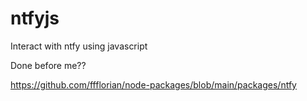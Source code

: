 # ntfyjs

Interact with ntfy using javascript


Done before me??

https://github.com/ffflorian/node-packages/blob/main/packages/ntfy
